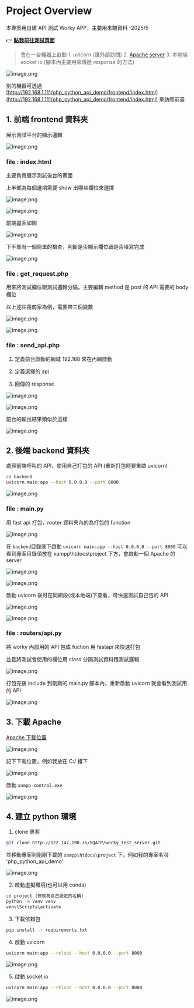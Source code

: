 # Project Overview
本專案用自建 API 測試 Worky APP，主要用來餵資料 -2025/5

👉 **[點我前往測試頁面](http://192.168.1.111/php_python_api_demo/frontend/index.html)**


> 會在一台機器上啟動
    1. uvicorn (讓外部訪問)
    2. [Apache server](https://www.apachefriends.org/download.html)
    3. 本地端 socket io (腳本內主要用來傳遞 response 的方法)
>

![image.png](note_img/image.png)

別的機器可透過 [http://192.168.1.111/php_python_api_demo/frontend/index.html](http://192.168.1.111/php_python_api_demo/frontend/index.html) 來訪問前臺



## 1. 前端 frontend 資料夾

展示測試平台的顯示邏輯

![image.png](note_img/image1.png)

### file : index.html

主要負責展示測試後台的畫面

上半部為每個選項需要 show 出哪些欄位來選擇

![image.png](note_img/image2.png)

![image.png](note_img/image3.png)

前端畫面如圖

![image.png](note_img/image4.png)

下半部有一個簡單的檢查，判斷是否顯示欄位跟是否填寫完成

![image.png](note_img/image5.png)

### file : get_request.php

用來將測試欄位跟測試邏輯分隔，主要編輯 method 是 post 的 API 需要的 body 欄位

以上述註冊商家為例，需要帶三個變數

![image.png](note_img/image6.png)

![image.png](note_img/image7.png)

### file : send_api.php

1. 定義前台啟動的網域 192.168 來在內網啟動

2. 定義選擇的 api

3. 回傳的 response

![image.png](note_img/image8.png)

![image.png](note_img/image9.png)

前台的輸出結果類似於這樣

![image.png](note_img/image10.png)



## 2. 後端 backend 資料夾

處理前端呼叫的 API，使用自己打包的 API (重新打包時要重啟 uvicorn)

```bash
cd backend
uvicorn main:app --host 0.0.0.0 --port 8000
```

![image.png](note_img/image11.png)

### file : main.py

用 fast api 打包，router 資料夾內的為打包的 function

![image.png](note_img/image12.png)

在 `backend`目錄底下啟動 `uvicorn main:app --host 0.0.0.0 --port 8000`
可以看到專案目錄須放在 xampp\htdocs\project 下方，會啟動一個 Apache 的 server

![image.png](note_img/image13.png)

![image.png](note_img/image14.png)

啟動 uvicorn 後可在同網段(或本地端)下查看，可快速測試自己包的 API

![image.png](note_img/image15.png)

![image.png](note_img/image16.png)

### file : routers/api.py

將 worky 內部用的 API 包成 fuction 用 fastapi 來快速打包

並且將測試會使用的欄位用 class 分隔測試資料跟測試邏輯

![image.png](note_img/image17.png)

打包完後 include 到剛剛的 main.py 腳本內，重新啟動 uvicorn 就會看到測試用的 API

![image.png](note_img/image18.png)



## 3. 下載 Apache

[Apache 下載位置](https://www.apachefriends.org/download.html)

![image.png](note_img/image19.png)

記下下載位置，例如我放在 C:/ 槽下

![image.png](note_img/image20.png)

啟動 `xampp-control.exe`

![image.png](note_img/image24.png)



## 4. 建立 python 環境

1. clone 專案

```bash
git clone http://122.147.190.35/SQATP/worky_test_server.git
```

並移動專案到剛剛下載的 `xampp\htdocs\project` 下，例如我的專案名叫 'php_python_api_demo'

![image.png](note_img/image21.png)


2. 啟動虛擬環境(也可以用 conda)

```bash
cd project (修改為自己設定的名稱)
python -m venv venv
venv\Scripts\activate
```

3. 下載依賴包

```bash
pip install -r requirements.txt
```

4. 啟動 uvicorn

```bash
uvicorn main:app --reload --host 0.0.0.0 --port 8000
```

![image.png](note_img/image22.png)

5. 啟動 socket io

```bash
uvicorn main:app --reload --host 0.0.0.0 --port 8000
```

![image.png](note_img/image23.png)